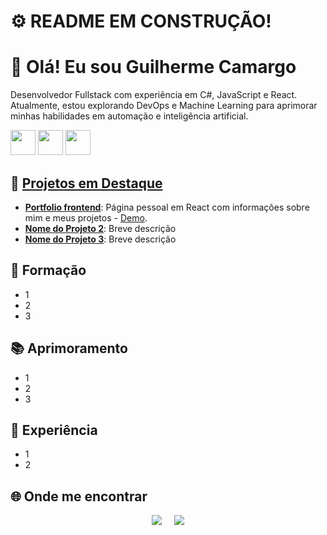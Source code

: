 # ⚙ README EM CONSTRUÇÃO!

# 👋 Olá! Eu sou Guilherme Camargo  

Desenvolvedor Fullstack com experiência em C#, JavaScript e React. Atualmente, estou explorando DevOps e Machine Learning para aprimorar minhas habilidades em automação e inteligência artificial.  

<div>
  <img width=40px src="https://cdn.jsdelivr.net/gh/devicons/devicon@latest/icons/csharp/csharp-original.svg" />
  <img width=40px src="https://cdn.jsdelivr.net/gh/devicons/devicon@latest/icons/javascript/javascript-original.svg" />
  <img width=40px src="https://cdn.jsdelivr.net/gh/devicons/devicon@latest/icons/react/react-original.svg" />
</div>

## 🚀 [Projetos em Destaque](https://www.linkedin.com/in/guilherme-corr%C3%AAa-camargo-28265411a)

- **[Portfolio frontend](https://github.com/guicamargo/portfolio-frontend)**: Página pessoal em React com informações sobre mim e meus projetos - [Demo](https://guilherme-portfolio-frontend.vercel.app/).
- **[Nome do Projeto 2](link2)**: Breve descrição 
- **[Nome do Projeto 3](link3)**: Breve descrição
  
## 📝 Formação
- 1
- 2
- 3
  
## 📚 Aprimoramento
- 1
- 2
- 3
  
## 💼 Experiência
- 1
- 2
  
<!-- ## 📊 Estatísticas do GitHub  

<div style="display: flex; justify-content: center; gap: 20px; align-items: center;">
  <img style="max-width: 45%;" src="https://github-readme-stats.vercel.app/api?username=guicamargo&show_icons=true&theme=dark" alt="Estatísticas do GitHub" />
  <img style="max-width: 45%;" src="https://github-readme-stats.vercel.app/api/top-langs/?username=guicamargo&layout=compact&theme=dark" alt="Linguagens mais usadas" />
</div>-->

## 🌐 Onde me encontrar  

<div style="display: flex; justify-content: center; gap: 20px;">
  <a href="mailto:gcamargo303@gmail.com" target="_blank"><img src="https://img.shields.io/badge/Gmail-D14836?style=for-the-badge&logo=gmail&logoColor=white"></a>
  <a href="https://www.linkedin.com/in/guilherme-corr%C3%AAa-camargo-28265411a" target="_blank"><img src="https://img.shields.io/badge/-LinkedIn-%230077B5?style=for-the-badge&logo=linkedin&logoColor=white"></a> 
</div>
